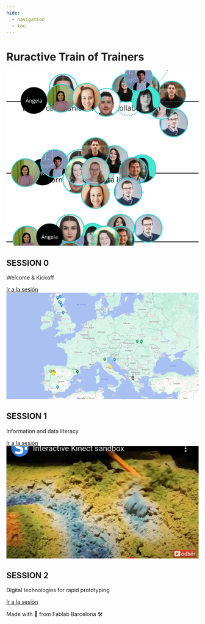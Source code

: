 ```yaml
---
hide:
  - navigation
  - toc
---
```


# Ruractive Train of Trainers


<!-- Agrega este código a tu archivo .md -->

<div class="image-grid">
  <div class="image-card session-0">
    <img src="images/s0.png" alt="Session background" class="bg-image">
    <div class="title-container">
      <h2 class="title">SESSION 0</h2>
      <p class="subtitle">Welcome & Kickoff</p>
    </div>
    <a href="sessions/00" class="card-link">Ir a la sesión</a>
  </div>

  <div class="image-card session-1">
    <img src="images/s1.png" alt="Another session background" class="bg-image">
    <div class="title-container">
      <h2 class="title">SESSION 1</h2>
      <p class="subtitle">Information and data literacy</p>
    </div>
    <a href="sessions/01" class="card-link">Ir a la sesión</a>
  </div>

  <div class="image-card session-2">
    <img src="images/s2.png" alt="Digital technologies" class="bg-image">
    <div class="title-container">
      <h2 class="title">SESSION 2</h2>
      <p class="subtitle">Digital technologies for rapid prototyping</p>
    </div>
    <a href="sessions/02" class="card-link">Ir a la sesión</a>
  </div>
</div>



Made with :purple_heart: from Fablab Barcelona :hammer_and_wrench: